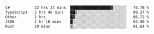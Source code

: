 <!--START_SECTION:waka-->

```txt
C#           22 hrs 23 mins  ██████████████████▓░░░░░░   74.78 %
TypeScript   2 hrs 48 mins   ██▒░░░░░░░░░░░░░░░░░░░░░░   09.37 %
Other        2 hrs           █▓░░░░░░░░░░░░░░░░░░░░░░░   06.72 %
JSON         1 hr 10 mins    █░░░░░░░░░░░░░░░░░░░░░░░░   03.90 %
Rust         29 mins         ▒░░░░░░░░░░░░░░░░░░░░░░░░   01.64 %
```

<!--END_SECTION:waka-->